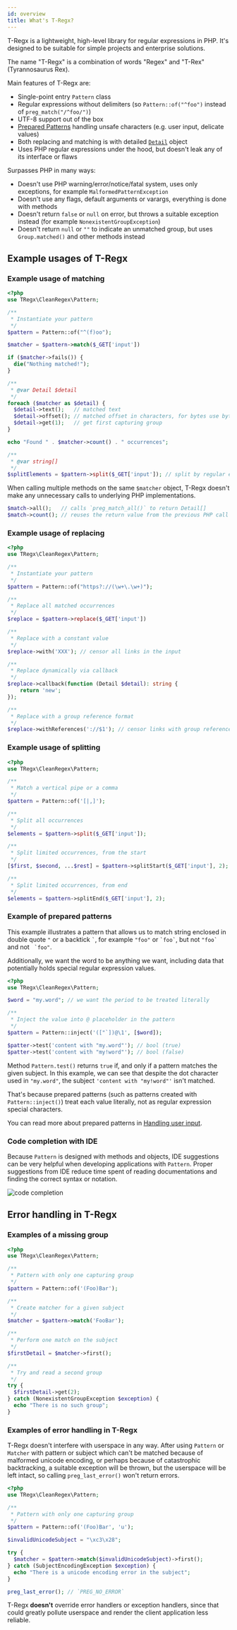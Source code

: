 ```yaml
---
id: overview
title: What's T-Regx?
---
```


T-Regx is a lightweight, high-level library for regular expressions in PHP. It's designed
to be suitable for simple projects and enterprise solutions.

The name "T-Regx" is a combination of words "Regex" and "T-Rex" (Tyrannosaurus Rex).

Main features of T-Regx are:

- Single-point entry `Pattern` class
- Regular expressions without delimiters (so `Pattern::of("^foo")` instead of `preg_match("/^foo/")`)
- UTF-8 support out of the box
- [Prepared Patterns](prepared-patterns.md) handling unsafe characters (e.g. user input, delicate values)
- Both replacing and matching is with detailed [`Detail`] object
- Uses PHP regular expressions under the hood, but doesn't leak any of its interface or flaws

Surpasses PHP in many ways:
- Doesn't use PHP warning/error/notice/fatal system, uses only exceptions, for example `MalformedPatternException`
- Doesn't use any flags, default arguments or varargs, everything is done with methods
- Doesn't return `false` or `null` on error, but throws a suitable exception instead (for example `NonexistentGroupException`)
- Doesn't return `null` or `""` to indicate an unmatched group, but uses `Group.matched()` and other methods instead

## Example usages of T-Regx

### Example usage of matching

```php
<?php
use TRegx\CleanRegex\Pattern;

/**
 * Instantiate your pattern
 */
$pattern = Pattern::of("^(f)oo");

$matcher = $pattern->match($_GET['input'])

if ($matcher->fails()) {
  die("Nothing matched!");
}

/**
 * @var Detail $detail
 */
foreach ($matcher as $detail) {
  $detail->text();   // matched text
  $detail->offset(); // matched offset in characters, for bytes use byteOffset()
  $detail->get(1);   // get first capturing group
}

echo "Found " . $matcher->count() . " occurrences";

/**
 * @var string[]
 */
$splitElements = $pattern->split($_GET['input']); // split by regular expression
```

When calling multiple methods on the same `$matcher` object, T-Regx doesn't make any unnecessary calls to underlying
PHP implementations.

```php
$match->all();   // calls `preg_match_all()` to return Detail[]
$match->count(); // reuses the return value from the previous PHP call
```

### Example usage of replacing


```php
<?php
use TRegx\CleanRegex\Pattern;

/**
 * Instantiate your pattern
 */
$pattern = Pattern::of("https?://(\w+\.\w+)");

/**
 * Replace all matched occurrences
 */
$replace = $pattern->replace($_GET['input'])

/**
 * Replace with a constant value
 */
$replace->with('XXX'); // censor all links in the input

/**
 * Replace dynamically via callback
 */
$replace->callback(function (Detail $detail): string {
    return 'new';
});

/**
 * Replace with a group reference format
 */
$replace->withReferences('://$1'); // censor links with group reference format
```

### Example usage of splitting

```php
<?php
use TRegx\CleanRegex\Pattern;

/**
 * Match a vertical pipe or a comma
 */
$pattern = Pattern::of('[|,]');

/**
 * Split all occurrences
 */
$elements = $pattern->split($_GET['input']);

/**
 * Split limited occurrences, from the start
 */
[$first, $second, ...$rest] = $pattern->splitStart($_GET['input'], 2);

/**
 * Split limited occurrences, from end
 */
$elements = $pattern->splitEnd($_GET['input'], 2);
```

### Example of prepared patterns

This example illustrates a pattern that allows us to match string enclosed in double quote `"`
or a backtick `` ` ``, for example `"foo"` or `` `foo` ``, but not ``"foo` `` and not `` `foo"``.

Additionally, we want the word to be anything we want, including data that potentially holds
special regular expression values.

```php
<?php
use TRegx\CleanRegex\Pattern;

$word = "my.word"; // we want the period to be treated literally

/**
 * Inject the value into @ placeholder in the pattern 
 */
$pattern = Pattern::inject('(["`])@\1', [$word]);

$patter->test('content with "my.word"'); // bool (true)
$patter->test('content with "my!word"'); // bool (false)
```

Method `Pattern.test()` returns `true` if, and only if a pattern matches the given subject. In this example,
we can see that despite the dot character used in `"my.word"`, the subject `'content with "my!word"'` isn't matched.

That's because prepared patterns (such as patterns created with `Pattern::inject()`) treat each value literally, 
not as regular expression special characters.

You can read more about prepared patterns in [Handling user input].

### Code completion with IDE

Because `Pattern` is designed with methods and objects, IDE suggestions can be very helpful when developing applications
with `Pattern`. Proper suggestions from IDE reduce time spent of reading documentations and finding the correct
syntax or notation.

![code completion](../website/static/img/docs/codeCompletion.png)

## Error handling in T-Regx

### Examples of a missing group 

```php
<?php
use TRegx\CleanRegex\Pattern;

/**
 * Pattern with only one capturing group 
 */
$pattern = Pattern::of('(Foo)Bar');

/**
 * Create matcher for a given subject
 */
$matcher = $pattern->match('FooBar');

/**
 * Perform one match on the subject
 */
$firstDetail = $matcher->first();

/**
 * Try and read a second group 
 */
try {
  $firstDetail->get(2);
} catch (NonexistentGroupException $exception) {
  echo "There is no such group";
}
```

### Examples of error handling in T-Regx

T-Regx doesn't interfere with userspace in any way. After using `Pattern` or `Matcher` with pattern
or subject which can't be matched because of malformed unicode encoding, or perhaps because of
catastrophic backtracking, a suitable exception will be thrown, but the userspace will be left intact,
so calling `preg_last_error()` won't return errors.

```php
<?php
use TRegx\CleanRegex\Pattern;

/**
 * Pattern with only one capturing group 
 */
$pattern = Pattern::of('(Foo)Bar', 'u');

$invalidUnicodeSubject = "\xc3\x28";

try {
  $matcher = $pattern->match($invalidUnicodeSubject)->first();
} catch (SubjectEncodingException $exception) {
  echo "There is a unicode encoding error in the subject";
}

preg_last_error(); // `PREG_NO_ERROR`
```

T-Regx **doesn't** override error handlers or exception handlers, since that could greatly pollute userspace
and render the client application less reliable.


[`Detail`]: match.mdx
[`preg_match()`]: https://www.php.net/manual/en/function.preg-match.php
[`preg_replace()`]: https://www.php.net/manual/en/function.preg-replace.php
[`preg_split()`]: https://www.php.net/manual/en/function.preg-split.php
[`pattern()`]: /docs/introduction#entry-points
[Handling user input]: /docs/handling-user-input
